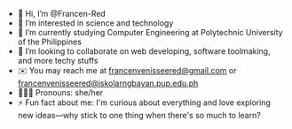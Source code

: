 - 👋 Hi, I’m @Francen-Red
- 👀 I’m interested in science and technology
- 📖 I’m currently studying Computer Engineering at Polytechnic University of the Philippines
- 💞️ I’m looking to collaborate on web developing, software toolmaking, and more techy stuffs
- ✉️ You may reach me at francenvenisseered@gmail.com or francenvenisseered@iskolarngbayan.pup.edu.ph
- 🙆🏻‍♀️ Pronouns: she/her
- ⚡ Fun fact about me: I'm curious about everything and love exploring new ideas—why stick to one thing when there's so much to learn?

<!---
Francen-Red/Francen-Red is a ✨ special ✨ repository because its `README.md` (this file) appears on your GitHub profile.
You can click the Preview link to take a look at your changes.
--->
